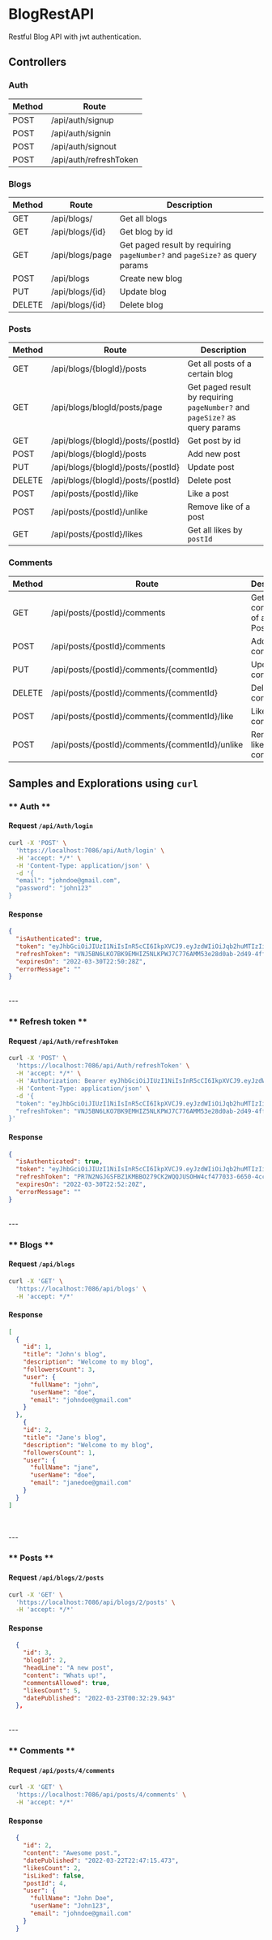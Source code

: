 # BlogRestAPI
Restful Blog API with jwt authentication.


## Controllers 

### Auth

| Method | Route | 
| ------ | ------------------ |
| POST   | /api/auth/signup |
| POST   | /api/auth/signin |
| POST   | /api/auth/signout |
| POST   | /api/auth/refreshToken |


### Blogs

| Method | Route | Description | 
| ------ | --- | ----------- |
| GET    | /api/blogs/ | Get all blogs | 
| GET    | /api/blogs/{id} | Get blog by id | 
| GET    | /api/blogs/page | Get paged result by requiring <br> `pageNumber?` and `pageSize?` as query params | 
| POST   | /api/blogs | Create new blog |
| PUT    | /api/blogs/{id} | Update blog  | 
| DELETE | /api/blogs/{id} | Delete blog |


### Posts

| Method | Route | Description | 
| ------ | --- | ----------- |
| GET | /api/blogs/{blogId}/posts | Get all posts of a certain blog   |
| GET | /api/blogs/blogId/posts/page | Get paged result by requiring <br> `pageNumber?` and `pageSize?` as query params   |
| GET | /api/blogs/{blogId}/posts/{postId} | Get post by id |
| POST | /api/blogs/{blogId}/posts | Add new post |
| PUT | /api/blogs/{blogId}/posts/{postId} | Update post |
| DELETE | /api/blogs/{blogId}/posts/{postId} | Delete post |
| POST | /api/posts/{postId}/like | Like a post |
| POST | /api/posts/{postId}/unlike | Remove like of a post |
| GET | /api/posts/{postId}/likes | Get all likes by `postId`|


### Comments

| Method | Route | Description |
| ------ | --- | ----------- |
| GET | /api/posts/{postId}/comments | Get all comments of a certain Post | 
| POST | /api/posts/{postId}/comments | Add new comment |
| PUT | /api/posts/{postId}/comments/{commentId} | Update a commment |
| DELETE | /api/posts/{postId}/comments/{commentId} | Delete a comment |
| POST | /api/posts/{postId}/comments/{commentId}/like | Like a comment |
| POST | /api/posts/{postId}/comments/{commentId}/unlike | Remove like of a commment |


## Samples and Explorations using `curl`

### ** Auth ** 

#### Request `/api/Auth/login`
```bash
curl -X 'POST' \
  'https://localhost:7086/api/Auth/login' \
  -H 'accept: */*' \
  -H 'Content-Type: application/json' \
  -d '{
  "email": "johndoe@gmail.com",
  "password": "john123"
}
```

#### Response 

```json 
{
  "isAuthenticated": true,
  "token": "eyJhbGciOiJIUzI1NiIsInR5cCI6IkpXVCJ9.eyJzdWIiOiJqb2huMTIzIiwianRpIjoiNjUzZDAyMjMtZWJlMS00YWM0LTg0MDMtYTViNGJiZmUwNzMzIiwiZW1haWwiOiJqb2huZG9lQGdtYWlsLmNvbSIsInVpZCI6IjZhMDRlNWI2LWI2ZTItNGNjZi1hYTdlLTI0MzA4YzEwZjc2MCIsInJvbGVzIjoiVXNlciIsImV4cCI6MTY2NDU3ODIyOCwiaXNzIjoiU2VjdXJlQXBpIiwiYXVkIjoiU2VjdXJlQXBpVXNlciJ9.g6P4STn00F07AgpUwGx6u66UMoYlkf3cWJ77S4uZbxI",
  "refreshToken": "VNJ5BN6LKO7BK9EMHIZ5NLKPWJ7C776AMM53e28d0ab-2d49-4ff8-9ad3-335685d208f2",
  "expiresOn": "2022-03-30T22:50:28Z",
  "errorMessage": ""
}

```
<br/>
---
<br/>

### ** Refresh token **

#### Request `/api/Auth/refreshToken`

```bash
curl -X 'POST' \
  'https://localhost:7086/api/Auth/refreshToken' \
  -H 'accept: */*' \
  -H 'Authorization: Bearer eyJhbGciOiJIUzI1NiIsInR5cCI6IkpXVCJ9.eyJzdWIiOiJqb2huMTIzIiwianRpIjoiNjUzZDAyMjMtZWJlMS00YWM0LTg0MDMtYTViNGJiZmUwNzMzIiwiZW1haWwiOiJqb2huZG9lQGdtYWlsLmNvbSIsInVpZCI6IjZhMDRlNWI2LWI2ZTItNGNjZi1hYTdlLTI0MzA4YzEwZjc2MCIsInJvbGVzIjoiVXNlciIsImV4cCI6MTY2NDU3ODIyOCwiaXNzIjoiU2VjdXJlQXBpIiwiYXVkIjoiU2VjdXJlQXBpVXNlciJ9.g6P4STn00F07AgpUwGx6u66UMoYlkf3cWJ77S4uZbxI' \
  -H 'Content-Type: application/json' \
  -d '{
  "token": "eyJhbGciOiJIUzI1NiIsInR5cCI6IkpXVCJ9.eyJzdWIiOiJqb2huMTIzIiwianRpIjoiNjUzZDAyMjMtZWJlMS00YWM0LTg0MDMtYTViNGJiZmUwNzMzIiwiZW1haWwiOiJqb2huZG9lQGdtYWlsLmNvbSIsInVpZCI6IjZhMDRlNWI2LWI2ZTItNGNjZi1hYTdlLTI0MzA4YzEwZjc2MCIsInJvbGVzIjoiVXNlciIsImV4cCI6MTY2NDU3ODIyOCwiaXNzIjoiU2VjdXJlQXBpIiwiYXVkIjoiU2VjdXJlQXBpVXNlciJ9.g6P4STn00F07AgpUwGx6u66UMoYlkf3cWJ77S4uZbxI",
  "refreshToken": "VNJ5BN6LKO7BK9EMHIZ5NLKPWJ7C776AMM53e28d0ab-2d49-4ff8-9ad3-335685d208f2"
}'
```


#### Response 

```json
{
  "isAuthenticated": true,
  "token": "eyJhbGciOiJIUzI1NiIsInR5cCI6IkpXVCJ9.eyJzdWIiOiJqb2huMTIzIiwianRpIjoiNmI3NGQyYjEtY2RhMy00N2E3LWJmODgtM2I3ODY3Yjc5MGE1IiwiZW1haWwiOiJqb2huZG9lQGdtYWlsLmNvbSIsInVpZCI6IjZhMDRlNWI2LWI2ZTItNGNjZi1hYTdlLTI0MzA4YzEwZjc2MCIsInJvbGVzIjoiVXNlciIsImV4cCI6MTY2NDU3ODM0MCwiaXNzIjoiU2VjdXJlQXBpIiwiYXVkIjoiU2VjdXJlQXBpVXNlciJ9.W-risEPB4PiT0sZ6addpMt_p2punAIDKXKNB5EGxptY",
  "refreshToken": "PR7N2NGJGSFBZ1KMBBO279CK2WQQJUSOHW4cf477033-6650-4cc2-847f-031f3a7804e3",
  "expiresOn": "2022-03-30T22:52:20Z",
  "errorMessage": ""
}
```

<br/>
---
<br/>


### ** Blogs **

#### Request `/api/blogs`

```bash 
curl -X 'GET' \
  'https://localhost:7086/api/blogs' \
  -H 'accept: */*'
```
#### Response 

```json 
[
  {
    "id": 1,
    "title": "John's blog",
    "description": "Welcome to my blog",
    "followersCount": 3,
    "user": {
      "fullName": "john",
      "userName": "doe",
      "email": "johndoe@gmail.com"
    }
  },
    {
    "id": 2,
    "title": "Jane's blog",
    "description": "Welcome to my blog",
    "followersCount": 1,
    "user": {
      "fullName": "jane",
      "userName": "doe",
      "email": "janedoe@gmail.com"
    }
  }
]
  
```
<br/>
---
<br/>


### ** Posts **

#### Request `/api/blogs/2/posts`

```bash 
curl -X 'GET' \
  'https://localhost:7086/api/blogs/2/posts' \
  -H 'accept: */*'
```

#### Response 

```json 
  {
    "id": 3,
    "blogId": 2,
    "headLine": "A new post",
    "content": "Whats up!",
    "commentsAllowed": true,
    "likesCount": 5,
    "datePublished": "2022-03-23T00:32:29.943"
  },
```

<br/>
---
<br/>

### ** Comments **

#### Request `/api/posts/4/comments`

```bash 
curl -X 'GET' \
  'https://localhost:7086/api/posts/4/comments' \
  -H 'accept: */*'
```

#### Response 

```json 
  {
    "id": 2,
    "content": "Awesome post.",
    "datePublished": "2022-03-22T22:47:15.473",
    "likesCount": 2,
    "isLiked": false,
    "postId": 4,
    "user": {
      "fullName": "John Doe",
      "userName": "John123",
      "email": "johndoe@gmail.com"
    }
  }
```
